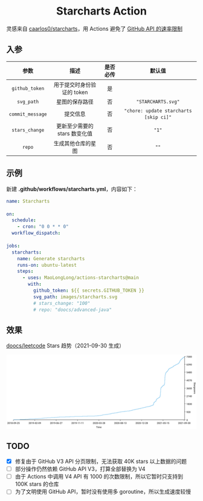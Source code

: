 <h1 align="center">Starcharts Action</h1>

灵感来自 [caarlos0/starcharts](https://github.com/caarlos0/starcharts)，用 Actions 避免了 [GitHub API 的速率限制](https://github.com/caarlos0/starcharts/issues/125)

## 入参

|       参数       |             描述              | 是否必传 |                 默认值                 |
| :--------------: | :---------------------------: | :------: | :------------------------------------: |
|  `github_token`  |  用于提交时身份验证的 token   |    是    |                                        |
|    `svg_path`    |        星图的保存路径         |    否    |           `"STARCHARTS.svg"`           |
| `commit_message` |           提交信息            |    否    | `"chore: update starcharts [skip ci]"` |
|  `stars_change`  | 更新至少需要的 stars 数变化值 |    否    |                 `"1"`                  |
|      `repo`      |      生成其他仓库的星图       |    否    |                  `""`                  |

## 示例

新建 **.github/workflows/starcharts.yml**，内容如下：

```yml
name: Starcharts

on:
  schedule:
    - cron: "0 0 * * 0"
  workflow_dispatch:

jobs:
  starcharts:
    name: Generate starcharts
    runs-on: ubuntu-latest
    steps:
      - uses: MaoLongLong/actions-starcharts@main
        with:
          github_token: ${{ secrets.GITHUB_TOKEN }}
          svg_path: images/starcharts.svg
          # stars_change: "100"
          # repo: "doocs/advanced-java"
```

## 效果

[doocs/leetcode](https://github.com/doocs/leetcode) Stars 趋势（2021-09-30 生成）

![](./images/doocs_leetcode_2021_09_30.svg)

## TODO

- [x] 修复由于 GitHub V3 API 分页限制，无法获取 40K stars 以上数据的问题
- [ ] 部分操作仍然依赖 GitHub API V3，打算全部替换为 V4
- [ ] 由于 Actions 中调用 V4 API 有 1000 的次数限制，所以它暂时只支持到 100K stars 的仓库
- [ ] 为了文明使用 GitHub API，暂时没有使用多 goroutine，所以生成速度较慢
